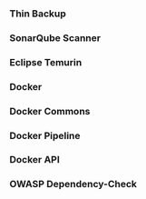 ### Thin Backup

### SonarQube Scanner

### Eclipse Temurin	

### Docker
### Docker Commons
### Docker Pipeline
### Docker API

### OWASP Dependency-Check
